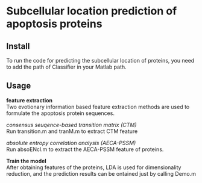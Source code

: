 # Subcellular location prediction of apoptosis proteins
## Install
To run the code for predicting the subcellular location of proteins, you need to add the path of Classifier in your Matlab path.

## Usage
**feature extraction**<br>
Two evotionary information based feature extraction methods are used to formulate the apoptosis protein sequences.<br>

*consensus seuqence-based transition matrix (CTM)*<br>
Run transition.m and tranM.m to extract CTM feature<br>

*absolute entropy correlation analysis (AECA-PSSM)*<br>
Run absoENcl.m to extract the AECA-PSSM feature of proteins.<br>

**Train the model**<br>
After obtaining features of the proteins, LDA is used for dimensionality reduction, and the prediction results can be ontained just by calling Demo.m
